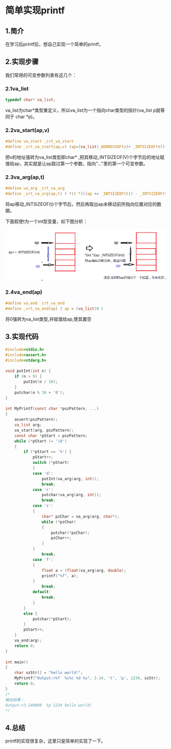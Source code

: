 # 简单实现printf

## 1.简介

在学习后printf后，想自己实现一个简单的printf。

## 2.实现步骤

我们常用的可变参数列表有这几个：

### 2.1va_list

```c
typedef char* va_list; 
```

va_list为char\*类型重定义，所以va_list为一个指向char类型的指针(va_list p就等同于 char \*p)。

### 2.2va_start(ap,v)

```c
#define va_start _crt_va_start
#define _crt_va_start(ap,v) (ap=(va_list)_ADDRESSOF(v)+ _INTSIZEOF(V))
```

把v的地址强转为va_list类型即char\* ,把其移动_INTSIZEOF(V)个字节后的地址赋值给ap，其实就是让ap跳过第一个参数，指向"..."里的第一个可变参数。

### 2.3va_arg(ap,t)

```c
#define va_arg _crt_va_arg
#define _crt_va_arg(ap,t) ( *(t *)((ap += _INTSIZEOF(t)) - _INTSIZEOF(t)) )
```

将ap移动_INTSIZEOF(t)个字节后，然后再取出ap未移动前所指向位置对应的数据。

下面假使t为一个int型变量，如下图分析：

![img](.\实现printf.assets\1272978-20171122173538774-669180204.png)

### 2.4va_end(ap)

```c
#define va_end _crt_va_end
#define _crt_va_end(ap) ( ap = (va_list)0 ) 
```

将0强转为va_list类型,并赋值给ap,使其置空

## 3.实现代码

```c
#include<stdio.h>
#include<assert.h>  
#include<stdarg.h>

void putInt(int n) {
    if (n > 9) {
        putInt(n / 10);
    }
    putchar(n % 10 + '0');
}

int MyPrintf(const char *pszPattern, ...)
{
    assert(pszPattern);
    va_list arg;
    va_start(arg, pszPattern);
    const char *pStart = pszPattern;
    while (*pStart != '\0')
    {
        if (*pStart == '%') {
            pStart++;
            switch (*pStart)
            {
            case 'd':
                putInt(va_arg(arg, int));
                break;
            case 'c':
                putchar(va_arg(arg, int));
                break;
            case 's':
            {
                char* pzChar = va_arg(arg, char*);
                while (*pzChar)
                {
                    putchar(*pzChar);
                    pzChar++;
                }
            }
                break;
            case 'f':
            {
                float a = (float)va_arg(arg, double);
                printf("%f", a);
            }
                break;
            default:
                break;
            }
        }
        else {
            putchar(*pStart);
        }
        pStart++;
    }
    va_end(arg);
    return 0;
}

int main()
{
    char szStr[] = "hello world!";
    MyPrintf("Output:>%f  %c%c %d %s", 3.14, 't', 'p', 1234, szStr);
    return 0;
}
/*
输出结果：
Output:>3.140000  tp 1234 hello world!
*/
```

## 4.总结

printf的实现很复杂，这里只是简单的实现了一下。